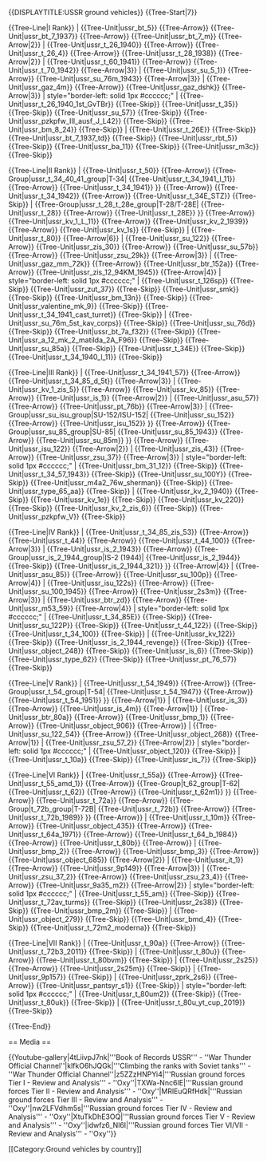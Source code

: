 {{DISPLAYTITLE:USSR ground vehicles}}
{{Tree-Start|7}}

{{Tree-Line|I Rank}}
|
{{Tree-Unit|ussr_bt_5}}
{{Tree-Arrow}}
{{Tree-Unit|ussr_bt_7_1937}}
{{Tree-Arrow}}
{{Tree-Unit|ussr_bt_7_m}}
{{Tree-Arrow|2}}
|
{{Tree-Unit|ussr_t_26_1940}}
{{Tree-Arrow}}
{{Tree-Unit|ussr_t_26_4}}
{{Tree-Arrow}}
{{Tree-Unit|ussr_t_28_1938}}
{{Tree-Arrow|2}}
|
{{Tree-Unit|ussr_t_60_1941}}
{{Tree-Arrow}}
{{Tree-Unit|ussr_t_70_1942}}
{{Tree-Arrow|3}}
|
{{Tree-Unit|ussr_su_5_1}}
{{Tree-Arrow}}
{{Tree-Unit|ussr_su_76m_1943}}
{{Tree-Arrow|3}}
|
{{Tree-Unit|ussr_gaz_4m}}
{{Tree-Arrow}}
{{Tree-Unit|ussr_gaz_dshk}}
{{Tree-Arrow|3}}
| style="border-left: solid 1px #cccccc;" |
{{Tree-Unit|ussr_t_26_1940_1st_GvTBr}}
{{Tree-Skip}}
{{Tree-Unit|ussr_t_35}}
{{Tree-Skip}}
{{Tree-Unit|ussr_su_57}}
{{Tree-Skip}}
{{Tree-Unit|ussr_pzkpfw_III_ausf_J_L42}}
{{Tree-Skip}}
{{Tree-Unit|ussr_bm_8_24}}
{{Tree-Skip}}
|
{{Tree-Unit|ussr_t_26E}}
{{Tree-Skip}}
{{Tree-Unit|ussr_bt_7_1937_td}}
{{Tree-Skip}}
{{Tree-Unit|ussr_rbt_5}}
{{Tree-Skip}}
{{Tree-Unit|ussr_ba_11}}
{{Tree-Skip}}
{{Tree-Unit|ussr_m3c}}
{{Tree-Skip}}

{{Tree-Line|II Rank}}
|
{{Tree-Unit|ussr_t_50}}
{{Tree-Arrow}}
{{Tree-Group|ussr_t_34_40_41_group|T-34|
  {{Tree-Unit|ussr_t_34_1941_l_11}}
{{Tree-Arrow}}
{{Tree-Unit|ussr_t_34_1941}}
}}
{{Tree-Arrow}}
{{Tree-Unit|ussr_t_34_1942}}
{{Tree-Arrow}}
{{Tree-Unit|ussr_t_34E_STZ}}
{{Tree-Skip}}
|
{{Tree-Group|ussr_t_28_t_28e_group|T-28/T-28E|
  {{Tree-Unit|ussr_t_28}}
{{Tree-Arrow}}
{{Tree-Unit|ussr_t_28E}}
}}
{{Tree-Arrow}}
{{Tree-Unit|ussr_kv_1_L_11}}
{{Tree-Arrow}}
{{Tree-Unit|ussr_kv_2_1939}}
{{Tree-Arrow}}
{{Tree-Unit|ussr_kv_1s}}
{{Tree-Skip}}
|
{{Tree-Unit|ussr_t_80}}
{{Tree-Arrow|6}}
|
{{Tree-Unit|ussr_su_122}}
{{Tree-Arrow}}
{{Tree-Unit|ussr_zis_30}}
{{Tree-Arrow}}
{{Tree-Unit|ussr_su_57b}}
{{Tree-Arrow}}
{{Tree-Unit|ussr_zsu_29k}}
{{Tree-Arrow|3}}
|
{{Tree-Unit|ussr_gaz_mm_72k}}
{{Tree-Arrow}}
{{Tree-Unit|ussr_btr_152a}}
{{Tree-Arrow}}
{{Tree-Unit|ussr_zis_12_94KM_1945}}
{{Tree-Arrow|4}}
| style="border-left: solid 1px #cccccc;" |
{{Tree-Unit|ussr_t_126sp}}
{{Tree-Skip}}
{{Tree-Unit|ussr_zut_37}}
{{Tree-Skip}}
{{Tree-Unit|ussr_smk}}
{{Tree-Skip}}
{{Tree-Unit|ussr_bm_13n}}
{{Tree-Skip}}
{{Tree-Unit|ussr_valentine_mk_9}}
{{Tree-Skip}}
{{Tree-Unit|ussr_t_34_1941_cast_turret}}
{{Tree-Skip}}
|
{{Tree-Unit|ussr_su_76m_5st_kav_corps}}
{{Tree-Skip}}
{{Tree-Unit|ussr_su_76d}}
{{Tree-Skip}}
{{Tree-Unit|ussr_bt_7a_f32}}
{{Tree-Skip}}
{{Tree-Unit|ussr_a_12_mk_2_matilda_2A_F96}}
{{Tree-Skip}}
{{Tree-Unit|ussr_su_85a}}
{{Tree-Skip}}
{{Tree-Unit|ussr_t_34E}}
{{Tree-Skip}}
{{Tree-Unit|ussr_t_34_1940_l_11}}
{{Tree-Skip}}

{{Tree-Line|III Rank}}
|
{{Tree-Unit|ussr_t_34_1941_57}}
{{Tree-Arrow}}
{{Tree-Unit|ussr_t_34_85_d_5t}}
{{Tree-Arrow|3}}
|
{{Tree-Unit|ussr_kv_1_zis_5}}
{{Tree-Arrow}}
{{Tree-Unit|ussr_kv_85}}
{{Tree-Arrow}}
{{Tree-Unit|ussr_is_1}}
{{Tree-Arrow|2}}
|
{{Tree-Unit|ussr_asu_57}}
{{Tree-Arrow}}
{{Tree-Unit|ussr_pt_76b}}
{{Tree-Arrow|3}}
|
{{Tree-Group|ussr_su_isu_group|SU-152/ISU-152|
  {{Tree-Unit|ussr_su_152}}
{{Tree-Arrow}}
{{Tree-Unit|ussr_isu_152}}
}}
{{Tree-Arrow}}
{{Tree-Group|ussr_su_85_group|SU-85|
  {{Tree-Unit|ussr_su_85_1943}}
{{Tree-Arrow}}
{{Tree-Unit|ussr_su_85m}}
}}
{{Tree-Arrow}}
{{Tree-Unit|ussr_isu_122}}
{{Tree-Arrow|2}}
|
{{Tree-Unit|ussr_zis_43}}
{{Tree-Arrow}}
{{Tree-Unit|ussr_zsu_37}}
{{Tree-Arrow|3}}
| style="border-left: solid 1px #cccccc;" |
{{Tree-Unit|ussr_bm_31_12}}
{{Tree-Skip}}
{{Tree-Unit|ussr_t_34_57_1943}}
{{Tree-Skip}}
{{Tree-Unit|ussr_su_100Y}}
{{Tree-Skip}}
{{Tree-Unit|ussr_m4a2_76w_sherman}}
{{Tree-Skip}}
{{Tree-Unit|ussr_type_65_aa}}
{{Tree-Skip}}
|
{{Tree-Unit|ussr_kv_2_1940}}
{{Tree-Skip}}
{{Tree-Unit|ussr_kv_1e}}
{{Tree-Skip}}
{{Tree-Unit|ussr_kv_220}}
{{Tree-Skip}}
{{Tree-Unit|ussr_kv_2_zis_6}}
{{Tree-Skip}}
{{Tree-Unit|ussr_pzkpfw_V}}
{{Tree-Skip}}

{{Tree-Line|IV Rank}}
|
{{Tree-Unit|ussr_t_34_85_zis_53}}
{{Tree-Arrow}}
{{Tree-Unit|ussr_t_44}}
{{Tree-Arrow}}
{{Tree-Unit|ussr_t_44_100}}
{{Tree-Arrow|3}}
|
{{Tree-Unit|ussr_is_2_1943}}
{{Tree-Arrow}}
{{Tree-Group|ussr_is_2_1944_group|IS-2 (1944)|
  {{Tree-Unit|ussr_is_2_1944}}
{{Tree-Skip}}
{{Tree-Unit|ussr_is_2_1944_321}}
}}
{{Tree-Arrow|4}}
|
{{Tree-Unit|ussr_asu_85}}
{{Tree-Arrow}}
{{Tree-Unit|ussr_su_100p}}
{{Tree-Arrow|4}}
|
{{Tree-Unit|ussr_isu_122s}}
{{Tree-Arrow}}
{{Tree-Unit|ussr_su_100_1945}}
{{Tree-Arrow}}
{{Tree-Unit|ussr_2s3m}}
{{Tree-Arrow|3}}
|
{{Tree-Unit|ussr_btr_zd}}
{{Tree-Arrow}}
{{Tree-Unit|ussr_m53_59}}
{{Tree-Arrow|4}}
| style="border-left: solid 1px #cccccc;" |
{{Tree-Unit|ussr_t_34_85E}}
{{Tree-Skip}}
{{Tree-Unit|ussr_su_122P}}
{{Tree-Skip}}
{{Tree-Unit|ussr_t_44_122}}
{{Tree-Skip}}
{{Tree-Unit|ussr_t_34_100}}
{{Tree-Skip}}
|
{{Tree-Unit|ussr_kv_122}}
{{Tree-Skip}}
{{Tree-Unit|ussr_is_2_1944_revenge}}
{{Tree-Skip}}
{{Tree-Unit|ussr_object_248}}
{{Tree-Skip}}
{{Tree-Unit|ussr_is_6}}
{{Tree-Skip}}
{{Tree-Unit|ussr_type_62}}
{{Tree-Skip}}
{{Tree-Unit|ussr_pt_76_57}}
{{Tree-Skip}}

{{Tree-Line|V Rank}}
|
{{Tree-Unit|ussr_t_54_1949}}
{{Tree-Arrow}}
{{Tree-Group|ussr_t_54_group|T-54|
  {{Tree-Unit|ussr_t_54_1947}}
{{Tree-Arrow}}
{{Tree-Unit|ussr_t_54_1951}}
}}
{{Tree-Arrow|1}}
|
{{Tree-Unit|ussr_is_3}}
{{Tree-Arrow}}
{{Tree-Unit|ussr_is_4m}}
{{Tree-Arrow|1}}
|
{{Tree-Unit|ussr_btr_80a}}
{{Tree-Arrow}}
{{Tree-Unit|ussr_bmp_1}}
{{Tree-Arrow}}
{{Tree-Unit|ussr_object_906}}
{{Tree-Arrow}}
|
{{Tree-Unit|ussr_su_122_54}}
{{Tree-Arrow}}
{{Tree-Unit|ussr_object_268}}
{{Tree-Arrow|1}}
|
{{Tree-Unit|ussr_zsu_57_2}}
{{Tree-Arrow|2}}
| style="border-left: solid 1px #cccccc;" |
{{Tree-Unit|ussr_object_120}}
{{Tree-Skip}}
|
{{Tree-Unit|ussr_t_10a}}
{{Tree-Skip}}
{{Tree-Unit|ussr_is_7}}
{{Tree-Skip}}

{{Tree-Line|VI Rank}}
|
{{Tree-Unit|ussr_t_55a}}
{{Tree-Arrow}}
{{Tree-Unit|ussr_t_55_amd_1}}
{{Tree-Arrow}}
{{Tree-Group|t_62_group|T-62|
  {{Tree-Unit|ussr_t_62}}
{{Tree-Arrow}}
{{Tree-Unit|ussr_t_62m1}}
}}
{{Tree-Arrow}}
{{Tree-Unit|ussr_t_72a}}
{{Tree-Arrow}}
{{Tree-Group|t_72b_group|T-72B|
  {{Tree-Unit|ussr_t_72b}}
{{Tree-Arrow}}
{{Tree-Unit|ussr_t_72b_1989}}
}}
{{Tree-Arrow}}
|
{{Tree-Unit|ussr_t_10m}}
{{Tree-Arrow}}
{{Tree-Unit|ussr_object_435}}
{{Tree-Arrow}}
{{Tree-Unit|ussr_t_64a_1971}}
{{Tree-Arrow}}
{{Tree-Unit|ussr_t_64_b_1984}}
{{Tree-Arrow}}
{{Tree-Unit|ussr_t_80b}}
{{Tree-Arrow}}
|
{{Tree-Unit|ussr_bmp_2}}
{{Tree-Arrow}}
{{Tree-Unit|ussr_bmp_3}}
{{Tree-Arrow}}
{{Tree-Unit|ussr_object_685}}
{{Tree-Arrow|2}}
|
{{Tree-Unit|ussr_it_1}}
{{Tree-Arrow}}
{{Tree-Unit|ussr_9p149}}
{{Tree-Arrow|3}}
|
{{Tree-Unit|ussr_zsu_37_2}}
{{Tree-Arrow}}
{{Tree-Unit|ussr_zsu_23_4}}
{{Tree-Arrow}}
{{Tree-Unit|ussr_9a35_m2}}
{{Tree-Arrow|2}}
| style="border-left: solid 1px #cccccc;" |
{{Tree-Unit|ussr_t_55_am}}
{{Tree-Skip}}
{{Tree-Unit|ussr_t_72av_turms}}
{{Tree-Skip}}
{{Tree-Unit|ussr_2s38}}
{{Tree-Skip}}
{{Tree-Unit|ussr_bmp_2m}}
{{Tree-Skip}}
|
{{Tree-Unit|ussr_object_279}}
{{Tree-Skip}}
{{Tree-Unit|ussr_bmd_4}}
{{Tree-Skip}}
{{Tree-Unit|ussr_t_72m2_moderna}}
{{Tree-Skip}}

{{Tree-Line|VII Rank}}
|
{{Tree-Unit|ussr_t_90a}}
{{Tree-Arrow}}
{{Tree-Unit|ussr_t_72b3_2011}}
{{Tree-Skip}}
|
{{Tree-Unit|ussr_t_80u}}
{{Tree-Arrow}}
{{Tree-Unit|ussr_t_80bvm}}
{{Tree-Skip}}
|
{{Tree-Unit|ussr_2s25}}
{{Tree-Arrow}}
{{Tree-Unit|ussr_2s25m}}
{{Tree-Skip}}
|
{{Tree-Unit|ussr_9p157}}
{{Tree-Skip}}
|
{{Tree-Unit|ussr_zprk_2s6}}
{{Tree-Arrow}}
{{Tree-Unit|ussr_pantsyr_s1}}
{{Tree-Skip}}
| style="border-left: solid 1px #cccccc;" |
{{Tree-Unit|ussr_t_80um2}}
{{Tree-Skip}}
{{Tree-Unit|ussr_t_80uk}}
{{Tree-Skip}}
|
{{Tree-Unit|ussr_t_80u_yt_cup_2019}}
{{Tree-Skip}}

{{Tree-End}}

== Media ==

<!-- ''Excellent additions to the article would be video guides, screenshots from the game, and photos.'' -->

{{Youtube-gallery|4tLiivpJ7nk|'''Book of Records USSR''' - ''War Thunder Official Channel''|klfkO6hJQGk|'''Climbing the ranks with Soviet tanks'''  - ''War Thunder Official Channel''|z5ZZzHNPYi4|'''Russian ground forces Tier I - Review and Analysis''' - ''Oxy''|TXWa-Nnc6IE|'''Russian ground forces Tier II - Review and Analysis''' - ''Oxy''|MRlEuQRfHdk|'''Russian ground forces Tier III - Review and Analysis''' - ''Oxy''|nw2LFVdhm5s|'''Russian ground forces Tier IV - Review and Analysis''' - ''Oxy''|XtuTkDhE3OQ|'''Russian ground forces Tier V - Review and Analysis''' - ''Oxy''|idwfz6_Nl6I|'''Russian ground forces Tier VI/VII - Review and Analysis''' - ''Oxy''}}

[[Category:Ground vehicles by country]]
